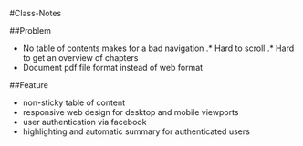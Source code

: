 #Class-Notes

##Problem
* No table of contents makes for a bad navigation
.* Hard to scroll
.* Hard to get an overview of chapters
* Document pdf file format instead of web format

##Feature
* non-sticky table of content
* responsive web design for desktop and mobile viewports
* user authentication via facebook
* highlighting and automatic summary for authenticated users
